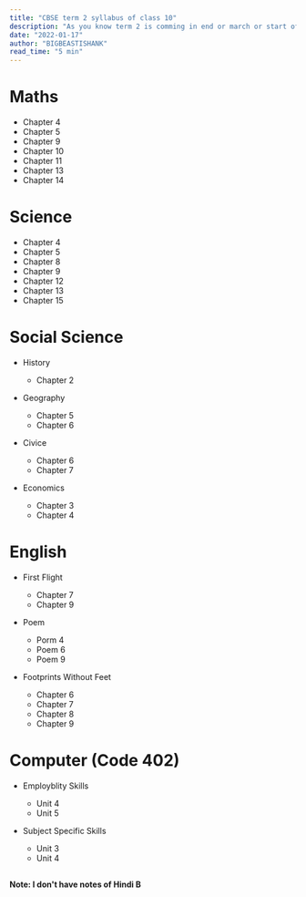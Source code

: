 ```yaml
---
title: "CBSE term 2 syllabus of class 10"
description: "As you know term 2 is comming in end or march or start of april. So here is the syllabus of term 2 class 10."
date: "2022-01-17"
author: "BIGBEASTISHANK"
read_time: "5 min"
---
```


# Maths
- Chapter 4
- Chapter 5
- Chapter 9
- Chapter 10
- Chapter 11
- Chapter 13
- Chapter 14

# Science
- Chapter 4
- Chapter 5
- Chapter 8
- Chapter 9
- Chapter 12
- Chapter 13
- Chapter 15

# Social Science

- History
  - Chapter 2

- Geography
  - Chapter 5
  - Chapter 6

- Civice
  - Chapter 6
  - Chapter 7

- Economics
  - Chapter 3
  - Chapter 4

# English

- First Flight
  - Chapter 7
  - Chapter 9

- Poem
  - Porm 4
  - Poem 6
  - Poem 9

- Footprints Without Feet
  - Chapter 6
  - Chapter 7
  - Chapter 8
  - Chapter 9

# Computer (Code 402)

- Employblity Skills
  - Unit 4
  - Unit 5

- Subject Specific Skills
  - Unit 3
  - Unit 4

##
##

**Note: I don't have notes of Hindi B**